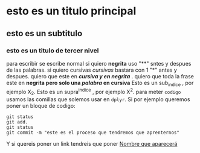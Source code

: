 # esto es un titulo principal
## esto es un subtitulo
### esto es un titulo de tercer nivel
para escribir se escribe normal si quiero **negrita** uso "**" sntes y despues de las palabras.
si quiero cursivas *cursivas* bastara con 1 "*" antes y despues.
quiero que este en ***cursiva y en negrita*** .
quiero que toda la frase este en **negrita pero solo una _palabra_ en cursiva**
Esto es un sub<sub>indice</sub> , por ejemplo X<sub>2</sub>. 
Esto es un supra<sup>indice</sup> , por ejemplo X<sup>2</sup>. 
para meter `codigo` usamos las comillas que solemos usar en `dplyr`.
Si por ejemplo queremos poner un bloque de codigo:
```
git status
git add.
git status
git commit -m "este es el proceso que tendremos que aprenternos"
```

Y si quereis poner un link tendreis que poner [Nombre que aparecerá](https://open.spotify.com/intl-es)

